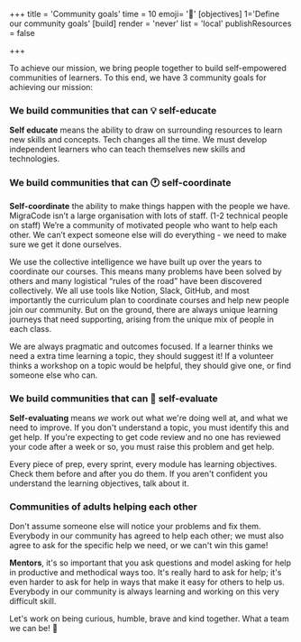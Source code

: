 +++
title = 'Community goals'
time = 10
emoji= '🎯'
[objectives]
1='Define our community goals'
[build]
  render = 'never'
  list = 'local'
  publishResources = false

+++

To achieve our mission, we bring people together to build self-empowered communities of learners. To this end, we have 3 community goals for achieving our mission:

### We build communities that can **💡 self-educate**

**Self educate** means the ability to draw on surrounding resources to learn new skills and concepts. Tech changes all the time. We must develop independent learners who can teach themselves new skills and technologies.

### We build communities that can **🕐 self-coordinate**

**Self-coordinate** the ability to make things happen with the people we have. MigraCode isn’t a large organisation with lots of staff. (1-2 technical people on staff) We’re a community of motivated people who want to help each other. We can’t expect someone else will do everything - we need to make sure we get it done ourselves.

We use the collective intelligence we have built up over the years to coordinate our courses. This means many problems have been solved by others and many logistical “rules of the road” have been discovered collectively. We all use tools like Notion, Slack, GitHub, and most importantly the curriculum plan to coordinate courses and help new people join our community. But on the ground, there are always unique learning journeys that need supporting, arising from the unique mix of people in each class.

We are always pragmatic and outcomes focused. If a learner thinks we need a extra time learning a topic, they should suggest it! If a volunteer thinks a workshop on a topic would be helpful, they should give one, or find someone else who can.

### We build communities that can **📝 self-evaluate**

**Self-evaluating** means _we_ work out what we're doing well at, and what we need to improve. If you don't understand a topic, you must identify this and get help. If you're expecting to get code review and no one has reviewed your code after a week or so, you must raise this problem and get help.

Every piece of prep, every sprint, every module has learning objectives. Check them before and after you do them. If you aren't confident you understand the learning objectives, talk about it.

### Communities of adults helping each other

Don't assume someone else will notice your problems and fix them. Everybody in our community has agreed to help each other; we must also agree to ask for the specific help we need, or we can't win this game!

**Mentors**, it's so important that you ask questions and model asking for help in productive and methodical ways too. It's really hard to ask for help; it's even harder to ask for help in ways that make it easy for others to help us. Everybody in our community is always learning and working on this very difficult skill.

Let's work on being curious, humble, brave and kind together. What a team we can be! 🚀
